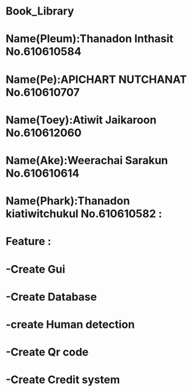 # Book_Library

# Name(Pleum):Thanadon Inthasit  No.610610584
# Name(Pe):APICHART NUTCHANAT No.610610707 
# Name(Toey):Atiwit Jaikaroon No.610612060
# Name(Ake):Weerachai Sarakun  No.610610614
# Name(Phark):Thanadon kiatiwitchukul  No.610610582 :
# Feature : 
# -Create Gui 
# -Create Database
# -create Human detection
# -Create Qr code
# -Create Credit system
